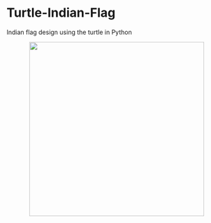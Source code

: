 # Turtle-Indian-Flag
Indian flag design using the turtle in Python
<div align="center">
    <img src=r"‪C:/Users/hp/Pictures/Screenshots/Screenshot (199).png" width="400px"</img> 
</div>

